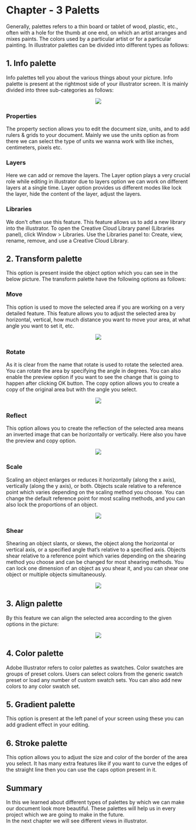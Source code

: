 # Chapter - 3 Paletts 
Generally, palettes refers to a thin board or tablet of wood, plastic, etc., often with a hole for the thumb at one end, on which an artist arranges and mixes paints. The colors used by a particular artist or for a particular painting. In illustrator palettes can be divided into different types as follows:
##  1. Info palette 
Info palettes tell you about the various things about your picture. Info palette is present at the rightmost side of your illustrator screen. It is mainly divided into three sub-categories as follows:

<p text align="center"><img src="https://helpx.adobe.com/content/dam/help/en/illustrator/how-to/basics-essentials-workspace-illustrator/_jcr_content/main-pars/image_673060514/basics-essentials-workspace-illustrator_step2.jpg"></p>

### Properties
The property section allows you to edit the document size, units, and to add rulers & grids to your document. Mainly we use the units option as from there we can select the type of units we wanna work with like inches, centimeters, pixels etc. 
### Layers 
Here we can add or remove the layers. The Layer option plays a very crucial role while editing in illustrator due to layers option we can work on different layers at a single time. Layer option provides us different modes like lock the layer, hide the content of the layer, adjust the layers.
### Libraries
We don't often use this feature. This feature allows us to add a new library into the illustrator. To open the Creative Cloud Library panel (Libraries panel), click Window > Libraries. Use the Libraries panel to: Create, view, rename, remove, and use a Creative Cloud Library.
## 2. Transform palette
This option is present inside the object option which you can see in the below picture. The transform palette have the following options as follows:

### Move
This option is used to move the selected area if you are working on a very detailed feature. This feature allows you to adjust the selected area by horizontal, vertical, how much distance you want to move your area, at what angle you want to set it, etc.

<p text align="center"><img src="https://i.stack.imgur.com/etcrD.jpg"></p>

### Rotate
As it is clear from the name that rotate is used to rotate the selected area. You can rotate the area by specifying the angle in degrees. You can also enable the preview option if you want to see the change that is going to happen after clicking OK button. The copy option allows you to create a copy of the original area but with the angle you select.
<p text align="center"><img src="https://www.digitional.com/wp-content/uploads/2018/12/Rotate.jpg"></p>

### Reflect
This option allows you to create the reflection of the selected area means an inverted image that can be horizontally or vertically. Here also you have the preview and copy option. 
<p text align="center"><img src="https://user-images.githubusercontent.com/54719422/93715752-dbcd2480-fb88-11ea-93ec-b9f6fd0c5ca4.png"></p>

### Scale
Scaling an object enlarges or reduces it horizontally (along the x axis), vertically (along the y axis), or both. Objects scale relative to a reference point which varies depending on the scaling method you choose. You can change the default reference point for most scaling methods, and you can also lock the proportions of an object.
<p text align="center"><img src="https://i.stack.imgur.com/nlffu.png"></p>

### Shear
Shearing an object slants, or skews, the object along the horizontal or vertical axis, or a specified angle that’s relative to a specified axis. Objects shear relative to a reference point which varies depending on the shearing method you choose and can be changed for most shearing methods. You can lock one dimension of an object as you shear it, and you can shear one object or multiple objects simultaneously.
<p text align="center"><img src="https://cdn.tutsplus.com/vector/uploads/legacy/tuts/000_2010/288_Illustrator_Transformations/14.jpg"></p>

## 3. Align palette 
By this feature we can align the selected area according to the given options in the picture:
<p text align="center"><img src="https://user-images.githubusercontent.com/54719422/93715996-66625380-fb8a-11ea-9b29-8f2868d47346.png"></p>

## 4. Color palette
Adobe Illustrator refers to color palettes as swatches. Color swatches are groups of preset colors. Users can select colors from the generic swatch preset or load any number of custom swatch sets. You can also add new colors to any color swatch set.
## 5. Gradient palette 
This option is present at the left panel of your screen using these you can add gradient effect in your editing.
## 6. Stroke palette
This option allows you to adjust the size and color of the border of the area you select. It has many extra features like if you want to curve the edges of the straight line then you can use the caps option present in it.
## Summary
In this we learned about different types of palettes by which we can make our document look more beautiful. These palettes will help us in every project which we are going to make in the future.\
In the next chapter we will see different views in illustrator.